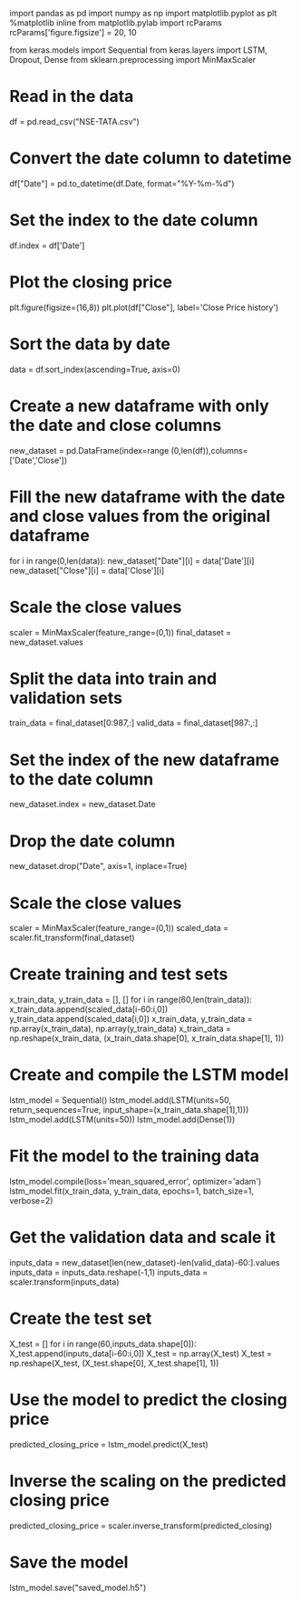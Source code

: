 import pandas as pd
import numpy as np
import matplotlib.pyplot as plt
%matplotlib inline
from matplotlib.pylab import rcParams
rcParams['figure.figsize'] = 20, 10

from keras.models import Sequential
from keras.layers import LSTM, Dropout, Dense
from sklearn.preprocessing import MinMaxScaler

# Read in the data
df = pd.read_csv("NSE-TATA.csv")

# Convert the date column to datetime
df["Date"] = pd.to_datetime(df.Date, format="%Y-%m-%d")

# Set the index to the date column
df.index = df['Date']

# Plot the closing price
plt.figure(figsize=(16,8))
plt.plot(df["Close"], label='Close Price history')

# Sort the data by date
data = df.sort_index(ascending=True, axis=0)

# Create a new dataframe with only the date and close columns
new_dataset = pd.DataFrame(index=range (0,len(df)),columns=['Date','Close'])

# Fill the new dataframe with the date and close values from the original dataframe
for i in range(0,len(data)):
    new_dataset["Date"][i] = data['Date'][i]
    new_dataset["Close"][i] = data['Close'][i]

# Scale the close values
scaler = MinMaxScaler(feature_range=(0,1))
final_dataset = new_dataset.values

# Split the data into train and validation sets
train_data = final_dataset[0:987,:]
valid_data = final_dataset[987:,:]

# Set the index of the new dataframe to the date column
new_dataset.index = new_dataset.Date

# Drop the date column
new_dataset.drop("Date", axis=1, inplace=True)

# Scale the close values
scaler = MinMaxScaler(feature_range=(0,1))
scaled_data = scaler.fit_transform(final_dataset)

# Create training and test sets
x_train_data, y_train_data = [], []
for i in range(60,len(train_data)):
    x_train_data.append(scaled_data[i-60:i,0])
    y_train_data.append(scaled_data[i,0])
x_train_data, y_train_data = np.array(x_train_data), np.array(y_train_data)
x_train_data = np.reshape(x_train_data, (x_train_data.shape[0], x_train_data.shape[1], 1))

# Create and compile the LSTM model
lstm_model = Sequential()
lstm_model.add(LSTM(units=50, return_sequences=True, input_shape=(x_train_data.shape[1],1)))
lstm_model.add(LSTM(units=50))
lstm_model.add(Dense(1))

# Fit the model to the training data
lstm_model.compile(loss='mean_squared_error', optimizer='adam')
lstm_model.fit(x_train_data, y_train_data, epochs=1, batch_size=1, verbose=2)

# Get the validation data and scale it
inputs_data = new_dataset[len(new_dataset)-len(valid_data)-60:].values
inputs_data = inputs_data.reshape(-1,1)
inputs_data = scaler.transform(inputs_data)

# Create the test set
X_test = []
for i in range(60,inputs_data.shape[0]):
    X_test.append(inputs_data[i-60:i,0])
X_test = np.array(X_test)
X_test = np.reshape(X_test, (X_test.shape[0], X_test.shape[1], 1))

# Use the model to predict the closing price
predicted_closing_price = lstm_model.predict(X_test)

# Inverse the scaling on the predicted closing price
predicted_closing_price = scaler.inverse_transform(predicted_closing)

# Save the model
lstm_model.save("saved_model.h5")


